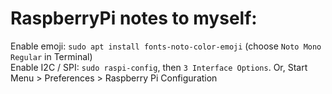 # RaspberryPi notes to myself:<br />
Enable emoji: `sudo apt install fonts-noto-color-emoji` (choose `Noto Mono Regular` in Terminal)<br />
Enable I2C / SPI: `sudo raspi-config`, then `3 Interface Options`. Or, Start Menu > Preferences > Raspberry Pi Configuration<br />
